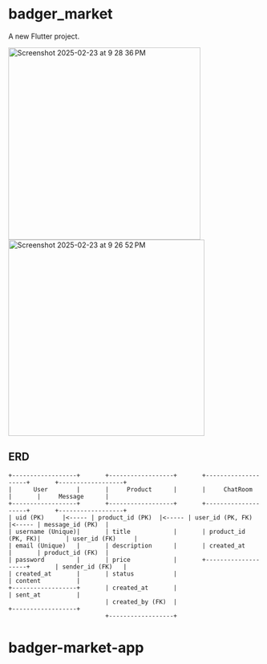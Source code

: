 # badger_market

A new Flutter project.

<img width="383" alt="Screenshot 2025-02-23 at 9 28 36 PM" src="https://github.com/user-attachments/assets/778f89a4-50e3-45a2-930e-07098aa48d27" />

<img width="391" alt="Screenshot 2025-02-23 at 9 26 52 PM" src="https://github.com/user-attachments/assets/a8e8ea49-5468-4fcd-8ea4-23d19e23edb3" />

## ERD
```
+------------------+       +------------------+       +--------------------+       +------------------+
|      User        |       |     Product      |       |     ChatRoom       |       |     Message      |
+------------------+       +------------------+       +--------------------+       +------------------+
| uid (PK)     |<----- | product_id (PK)  |<----- | user_id (PK, FK)   |<----- | message_id (PK)  |
| username (Unique)|       | title            |       | product_id (PK, FK)|       | user_id (FK)     |
| email (Unique)   |       | description      |       | created_at         |       | product_id (FK)  |
| password         |       | price            |       +--------------------+       | sender_id (FK)   |
| created_at       |       | status           |                                    | content          |
+------------------+       | created_at       |                                    | sent_at          |
                           | created_by (FK)  |                                    +------------------+
                           +------------------+
```
# badger-market-app
